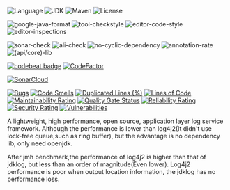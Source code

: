 ![Language](https://img.shields.io/badge/language-java-orange.svg)
![JDK](https://img.shields.io/badge/OpenJDK-11-yellow.svg)
![Maven](https://raster.shields.io/badge/Maven-3.6.3-red.svg)
![License](https://img.shields.io/badge/license-GPL2.0-000000.svg)

![google-java-format](https://img.shields.io/badge/google-javaformat-red.svg)
![tool-checkstyle](https://img.shields.io/badge/(google/sun)-checkstyle-orange.svg)
![editor-code-style](https://img.shields.io/badge/(google/sun)-codestyle-yellow.svg)
![editor-inspections](https://img.shields.io/badge/idea-inspections-red.svg)

![sonar-check](https://img.shields.io/badge/sonar-check-yellow.svg)
![ali-check](https://img.shields.io/badge/ali-check-red.svg)
![no-cyclic-dependency](https://img.shields.io/badge/cyclic-dependency-red.svg)
![annotation-rate](https://img.shields.io/badge/annotation-rate-red.svg)
![(api/core)-lib](https://img.shields.io/badge/(api/core)-lib-red.svg)

[![codebeat badge](https://codebeat.co/badges/3ffde722-a124-4478-82cc-1f47c4a8d359)](https://codebeat.co/projects/github-com-jdkstack-jdklog-master)
[![CodeFactor](https://www.codefactor.io/repository/github/jdkstack/jdklog/badge)](https://www.codefactor.io/repository/github/jdkstack/jdklog)

[![SonarCloud](https://sonarcloud.io/images/project_badges/sonarcloud-black.svg)](https://sonarcloud.io/dashboard?id=org.jdkstack%3Ajdklog)

[![Bugs](https://sonarcloud.io/api/project_badges/measure?project=org.jdkstack%3Ajdklog&metric=bugs)](https://sonarcloud.io/dashboard?id=org.jdkstack%3Ajdklog)
[![Code Smells](https://sonarcloud.io/api/project_badges/measure?project=org.jdkstack%3Ajdklog&metric=code_smells)](https://sonarcloud.io/dashboard?id=org.jdkstack%3Ajdklog)
[![Duplicated Lines (%)](https://sonarcloud.io/api/project_badges/measure?project=org.jdkstack%3Ajdklog&metric=duplicated_lines_density)](https://sonarcloud.io/dashboard?id=org.jdkstack%3Ajdklog)
[![Lines of Code](https://sonarcloud.io/api/project_badges/measure?project=org.jdkstack%3Ajdklog&metric=ncloc)](https://sonarcloud.io/dashboard?id=org.jdkstack%3Ajdklog)
[![Maintainability Rating](https://sonarcloud.io/api/project_badges/measure?project=org.jdkstack%3Ajdklog&metric=sqale_rating)](https://sonarcloud.io/dashboard?id=org.jdkstack%3Ajdklog)
[![Quality Gate Status](https://sonarcloud.io/api/project_badges/measure?project=org.jdkstack%3Ajdklog&metric=alert_status)](https://sonarcloud.io/dashboard?id=org.jdkstack%3Ajdklog)
[![Reliability Rating](https://sonarcloud.io/api/project_badges/measure?project=org.jdkstack%3Ajdklog&metric=reliability_rating)](https://sonarcloud.io/dashboard?id=org.jdkstack%3Ajdklog)
[![Security Rating](https://sonarcloud.io/api/project_badges/measure?project=org.jdkstack%3Ajdklog&metric=security_rating)](https://sonarcloud.io/dashboard?id=org.jdkstack%3Ajdklog)
[![Vulnerabilities](https://sonarcloud.io/api/project_badges/measure?project=org.jdkstack%3Ajdklog&metric=vulnerabilities)](https://sonarcloud.io/dashboard?id=org.jdkstack%3Ajdklog)

A lightweight, high performance, open source, application layer log service framework.
Although the performance is lower than log4j2(It didn't use lock-free queue,such as ring buffer), but the advantage is  no dependency lib, only need openjdk.

After jmh benchmark,the performance of log4j2 is higher than that of jdklog, but less than an order of magnitude(Even lower).
Log4j2 performance is poor when output location information, the jdklog has no performance loss.
